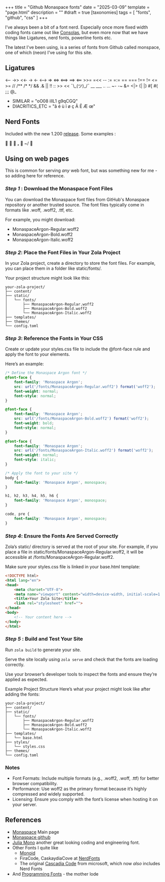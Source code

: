 +++
title = "Github Monaspace fonts"
date = "2025-03-09"
template = "page.html"
description = ""
#draft = true
[taxonomies]
tags = [ "fonts", "github", "css" ]
+++ 


I've always been a bit of a font nerd. Especially once more fixed width coding fonts came out like  [Consolas](https://learn.microsoft.com/ja-jp/typography/font-list/consolas), but even more now that we have things like Ligatures, nerd fonts, powerline fonts etc. 

The latest I've been using, is a series of fonts from Github called monspace, one of which (neon) I've using for this site.

## Ligatures

<!-- --> <-- ->> <<- -> <- <--> => <=> <==> ==> <== >>= =<< -- := =:= == === !== != <= >= // /** /* */ && .& || !! :: >> << ¯\_(ツ)_/¯ __ ___ .. ...  ~- -~ &= <|> {| |} #[ #( ;;; @_

- SIMILAR = "oO08 iIlL1 g9qCGQ"
- DIACRITICS_ETC = "â é ù ï ø ç Ã Ē Æ œ"

## Nerd Fonts 

Included with the new 1.200 [release](https://github.com/githubnext/monaspace/releases/tag/v1.200). Some examples :

     ~/ 

## Using on web pages

This is common for serving *any* web font, but was something new for me - so adding here for reference.

### *Step 1* : Download the Monaspace Font Files

You can download the Monaspace font files from GitHub's Monaspace repository or another trusted source. The font files typically come in formats like .woff, .woff2, .ttf, etc.

For example, you might download:

- MonaspaceArgon-Regular.woff2
- MonaspaceArgon-Bold.woff2
- MonaspaceArgon-Italic.woff2

### *Step 2*: Place the Font Files in Your Zola Project

In your Zola project, create a directory to store the font files. For example, you can place them in a folder like static/fonts/.

Your project structure might look like this:

```
your-zola-project/
├── content/
├── static/
│   └── fonts/
│       ├── MonaspaceArgon-Regular.woff2
│       ├── MonaspaceArgon-Bold.woff2
│       └── MonaspaceArgon-Italic.woff2
├── templates/
├── themes/
└── config.toml
```

### *Step 3*: Reference the Fonts in Your CSS

Create or update your styles.css file to include the @font-face rule and apply the font to your elements.

Here’s an example:

```css
/* Define the Monaspace Argon font */
@font-face {
    font-family: 'Monaspace Argon';
    src: url('/fonts/MonaspaceArgon-Regular.woff2') format('woff2');
    font-weight: normal;
    font-style: normal;
}

@font-face {
    font-family: 'Monaspace Argon';
    src: url('/fonts/MonaspaceArgon-Bold.woff2') format('woff2');
    font-weight: bold;
    font-style: normal;
}

@font-face {
    font-family: 'Monaspace Argon';
    src: url('/fonts/MonaspaceArgon-Italic.woff2') format('woff2');
    font-weight: normal;
    font-style: italic;
}

/* Apply the font to your site */
body {
    font-family: 'Monaspace Argon', monospace;
}

h1, h2, h3, h4, h5, h6 {
    font-family: 'Monaspace Argon', monospace;
}

code, pre {
    font-family: 'Monaspace Argon', monospace;
}
```

### *Step 4*: Ensure the Fonts Are Served Correctly

Zola’s static/ directory is served at the root of your site. For example, if you place a file in static/fonts/MonaspaceArgon-Regular.woff2, it will be accessible at /fonts/MonaspaceArgon-Regular.woff2.

Make sure your styles.css file is linked in your base.html template:

```html
<!DOCTYPE html>
<html lang="en">
<head>
    <meta charset="UTF-8">
    <meta name="viewport" content="width=device-width, initial-scale=1.0">
    <title>Your Zola Site</title>
    <link rel="stylesheet" href="">
</head>
<body>
    <!-- Your content here -->
</body>
</html>

```

### *Step 5* : Build and Test Your Site

Run ```zola build``` to generate your site.

Serve the site locally using ```zola serve``` and check that the fonts are loading correctly.

Use your browser’s developer tools to inspect the fonts and ensure they’re applied as expected.

Example Project Structure
Here’s what your project might look like after adding the fonts:

```
your-zola-project/
├── content/
├── static/
│   └── fonts/
│       ├── MonaspaceArgon-Regular.woff2
│       ├── MonaspaceArgon-Bold.woff2
│       └── MonaspaceArgon-Italic.woff2
├── templates/
│   └── base.html
├── styles/
│   └── styles.css
├── themes/
└── config.toml
```


### Notes

- Font Formats: Include multiple formats (e.g., .woff2, .woff, .ttf) for better browser compatibility.
- Performance: Use woff2 as the primary format because it’s highly compressed and widely supported.
- Licensing: Ensure you comply with the font’s license when hosting it on your server.

## References

- [Monaspace](https://monaspace.githubnext.com/) Main page
- [Monaspace github](https://github.com/githubnext/monaspace)
- [Julia Mono](https://juliamono.netlify.app/) another great looking coding and engineering font.
- Other Fonts I quite like
  - [Monoid](https://larsenwork.com/monoid/)
  - FiraCode, CaskaydiaCove at [NerdFonts](https://www.nerdfonts.com/)
  - The original [Cascadia Code](https://devblogs.microsoft.com/commandline/cascadia-code-2404-23/) from microsoft, which now *also* includes Nerd Fonts
- And [Programming Fonts](https://www.programmingfonts.org/) - the mother lode 
